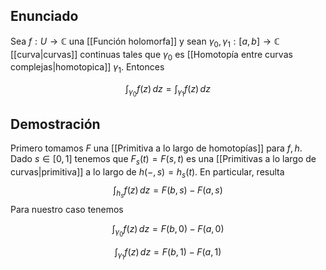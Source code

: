
## Enunciado

Sea $f:U\to \mathbb{C}$ una [[Función holomorfa]] y sean $\gamma_{0},\gamma_{1}:[a,b]\to \mathbb{C}$ [[curva|curvas]] continuas tales que $\gamma_{0}$ es [[Homotopía entre curvas complejas|homotopica]] $\gamma_{1}$. Entonces

$$
\int_{\gamma_{0}}f(z) \, dz = \int_{\gamma_{1}}f(z) \, dz 
$$

## Demostración

Primero tomamos $F$ una [[Primitiva a lo largo de homotopías]] para $f, h$. Dado $s \in[0,1]$ tenemos que $F_{s}(t)=F(s,t)$ es una [[Primitivas a lo largo de curvas|primitiva]] a lo largo de $h(-,s)=h_{s}(t)$. En particular, resulta
$$
	\int_{h_{s}} f(z) \, dz = F(b,s)-F(a, s)
$$
Para nuestro caso tenemos

$$
	\int_{\gamma_{0}} f(z) \, dz = F(b,0)-F(a, 0)
$$

$$
	\int_{\gamma_{1}} f(z) \, dz = F(b,1)-F(a, 1)
$$


